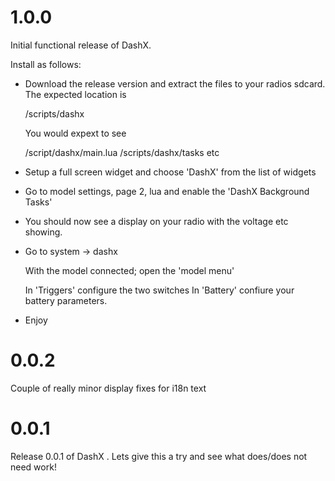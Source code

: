 # 1.0.0

Initial functional release of DashX. 

Install as follows:

-  Download the release version and extract the files to your radios sdcard.   The expected location is
   
   /scripts/dashx

   You would expext to see

   /script/dashx/main.lua
   /scripts/dashx/tasks
   etc

- Setup a full screen widget and choose 'DashX' from the list of widgets

- Go to model settings, page 2,  lua  and enable the 'DashX Background Tasks'

- You should now see a display on your radio with the voltage etc showing.

- Go to system -> dashx

  With the model connected; open the 'model menu'

  In 'Triggers' configure the two switches
  In 'Battery' confiure your battery parameters.

- Enjoy

# 0.0.2

Couple of really minor display fixes for i18n text

#  0.0.1

Release 0.0.1 of DashX .  Lets give this a try and see what does/does not need work!

